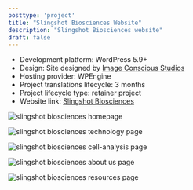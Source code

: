 ```yaml
---
posttype: 'project'
title: "Slingshot Biosciences Website"
description: "Slingshot Biosciences website"
draft: false
---
```


- Development platform: WordPress 5.9+ 
- Design: Site designed by [Image Conscious Studios](https://www.icscreative.com/)    
- Hosting provider: WPEngine   
- Project translations lifecycle: 3 months
- Project lifecycle type: retainer project  
- Website link: [Slingshot Biosciences](https://slingshotbio.com/)   

![slingshot biosciences homepage](../../../assets/portfolio/ics/feature/slingshot/full-slingshot-bio-homepage.png)

![slingshot biosciences technology page](../../../assets/portfolio/ics/feature/slingshot/full-slingshot-bio-technology.png)

![slingshot biosciences cell-analysis page](../../../assets/portfolio/ics/feature/slingshot/full-slingshot-bio-cell-analysis.png)

![slingshot biosciences about us page](../../../assets/portfolio/ics/feature/slingshot/full-slingshot-bio-about-us.png)

![slingshot biosciences resources page](../../../assets/portfolio/ics/feature/slingshot/full-slingshot-bio-resources.png)
